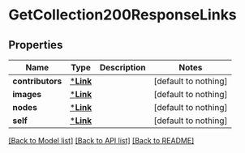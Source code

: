 # GetCollection200ResponseLinks


## Properties
Name | Type | Description | Notes
------------ | ------------- | ------------- | -------------
**contributors** | [***Link**](Link.md) |  | [default to nothing]
**images** | [***Link**](Link.md) |  | [default to nothing]
**nodes** | [***Link**](Link.md) |  | [default to nothing]
**self** | [***Link**](Link.md) |  | [default to nothing]


[[Back to Model list]](../README.md#models) [[Back to API list]](../README.md#api-endpoints) [[Back to README]](../README.md)


